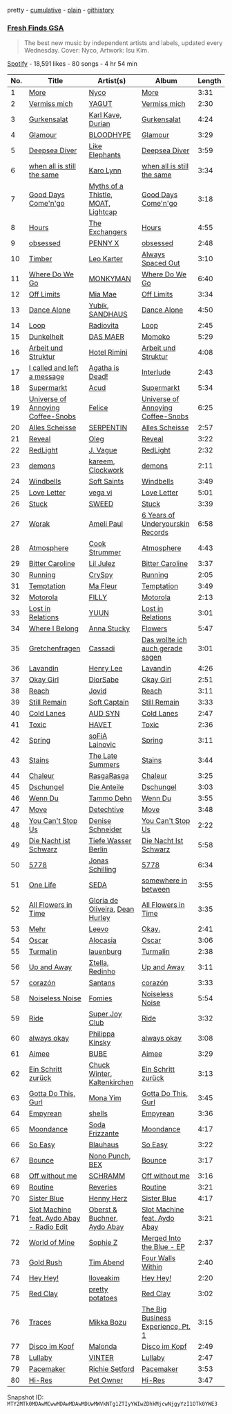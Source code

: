 pretty - [cumulative](/playlists/cumulative/37i9dQZF1DX2ddCYH6QIK5.md) - [plain](/playlists/plain/37i9dQZF1DX2ddCYH6QIK5) - [githistory](https://github.githistory.xyz/mackorone/spotify-playlist-archive/blob/main/playlists/plain/37i9dQZF1DX2ddCYH6QIK5)

### [Fresh Finds GSA](https://open.spotify.com/playlist/37i9dQZF1DX2ddCYH6QIK5)

> The best new music by independent artists and labels, updated every Wednesday\. Cover: Nyco, Artwork: Isu Kim.

[Spotify](https://open.spotify.com/user/spotify) - 18,591 likes - 80 songs - 4 hr 54 min

| No. | Title | Artist(s) | Album | Length |
|---|---|---|---|---|
| 1 | [More](https://open.spotify.com/track/4H2bO5DwAjHWNqc4bjxfjT) | [Nyco](https://open.spotify.com/artist/3L0Wfc5L1IajbhbgjHUALt) | [More](https://open.spotify.com/album/4kv1szFs7cc7WVXF3jZhR4) | 3:31 |
| 2 | [Vermiss mich](https://open.spotify.com/track/6zx9I912i7PLQ4TIAlHkoZ) | [YAGUT](https://open.spotify.com/artist/3CLI0sgdbmUjLZ2GmrbnN6) | [Vermiss mich](https://open.spotify.com/album/4vbOK1LYHKPzWblVWGDWpA) | 2:30 |
| 3 | [Gurkensalat](https://open.spotify.com/track/0nnVAk3oPVV2cicoKrgyyG) | [Karl Kave](https://open.spotify.com/artist/3KrIw42Q0x8jQpqzND2SeD), [Durian](https://open.spotify.com/artist/0DzRknz9aoKxo9DczxFrTY) | [Gurkensalat](https://open.spotify.com/album/2rPPAxc2ZffH2DVkdNnrKO) | 4:24 |
| 4 | [Glamour](https://open.spotify.com/track/1S7HIid9Dj8Rl6xcD3O5yj) | [BLOODHYPE](https://open.spotify.com/artist/7EeittuBdT0wIyfELKYywG) | [Glamour](https://open.spotify.com/album/6bA39mLT7wUE3TULSHRO1a) | 3:29 |
| 5 | [Deepsea Diver](https://open.spotify.com/track/6jM5oiP0TdUOTLVfksllHC) | [Like Elephants](https://open.spotify.com/artist/0yYEBIwJGJ1VdP6vm4lyuh) | [Deepsea Diver](https://open.spotify.com/album/3XcybO5KxSJzDP9ZeLjOLl) | 3:59 |
| 6 | [when all is still the same](https://open.spotify.com/track/3j6FAiwDRMJsnS0r8Pi20A) | [Karo Lynn](https://open.spotify.com/artist/6kTgqFXtx6GogRc1rp81W7) | [when all is still the same](https://open.spotify.com/album/2AXUDxMSQiKMmdAWLZtLAB) | 3:34 |
| 7 | [Good Days Come'n'go](https://open.spotify.com/track/2jEsjPw6auclioCtEtnN0M) | [Myths of a Thistle](https://open.spotify.com/artist/02KAetTv4dVKb7sQd36Lbc), [MOAT](https://open.spotify.com/artist/5TpOHlMJq0MeICLiePUXHz), [Lightcap](https://open.spotify.com/artist/1XLYH8CM2WD07NMbpPMEhn) | [Good Days Come'n'go](https://open.spotify.com/album/4LVGVFslBMR0wv9DiG0Zcn) | 3:18 |
| 8 | [Hours](https://open.spotify.com/track/5mTXfwWJLlk7qtEoZ8uUOC) | [The Exchangers](https://open.spotify.com/artist/0630RTlYSLf7nqvMWNIP6h) | [Hours](https://open.spotify.com/album/1ehSZDWgjAoHIB0vWLU5QF) | 4:55 |
| 9 | [obsessed](https://open.spotify.com/track/5cuDKuxWKxEVjciTtkIDkP) | [PENNY X](https://open.spotify.com/artist/1mZDFbH4t9JsKKvbBXf4fi) | [obsessed](https://open.spotify.com/album/1pIJRzCEwf8QMlX5F2SwFa) | 2:48 |
| 10 | [Timber](https://open.spotify.com/track/6VzXB12CGKLS6Kc5Inha8P) | [Leo Karter](https://open.spotify.com/artist/4DWzTWMZaEGcCMTAzMdVW0) | [Always Spaced Out](https://open.spotify.com/album/7gplo8gyihXG2CNibl6OKM) | 3:10 |
| 11 | [Where Do We Go](https://open.spotify.com/track/4eUmP6oMbMllJbYuNrHFDv) | [MONKYMAN](https://open.spotify.com/artist/1OZYsEHLgv8uRLvMAywgod) | [Where Do We Go](https://open.spotify.com/album/0XNfw6o7OnCKRyXWWeFl8h) | 6:40 |
| 12 | [Off Limits](https://open.spotify.com/track/4D1VVJxznxHm3kQJnyXCzX) | [Mia Mae](https://open.spotify.com/artist/3HUnnmL0aJg2K2OkKJwA99) | [Off Limits](https://open.spotify.com/album/2jMltPrdUYxMkRuCeEuE8m) | 3:34 |
| 13 | [Dance Alone](https://open.spotify.com/track/0G0tlmi6MRNP6VOHtmGJle) | [Yubik](https://open.spotify.com/artist/4rQiYfSqmicW55TlG6vjK7), [SANDHAUS](https://open.spotify.com/artist/3VPDTHXbhY1NdFM3xpf2Ta) | [Dance Alone](https://open.spotify.com/album/1iTCfYk72yIY7jMJPr6zBA) | 4:50 |
| 14 | [Loop](https://open.spotify.com/track/6JvxNeGUgJSqCRgv1LGgFB) | [Radiovita](https://open.spotify.com/artist/5d5AjuBwEVxBsNMupg0FBa) | [Loop](https://open.spotify.com/album/09t9pxAI0P8UgMuhV3ZT1Q) | 2:45 |
| 15 | [Dunkelheit](https://open.spotify.com/track/2s6seqO1Jn4hAWVUfBQJgc) | [DAS MAER](https://open.spotify.com/artist/6vKS2FutGrrrapam0RDd4T) | [Momoko](https://open.spotify.com/album/346vi2eDqGG0twwDaGgBBH) | 5:29 |
| 16 | [Arbeit und Struktur](https://open.spotify.com/track/1xhxXNRDW0FjkCxPQPxVa3) | [Hotel Rimini](https://open.spotify.com/artist/7biB33wdoy2Kz0sKoGfj53) | [Arbeit und Struktur](https://open.spotify.com/album/3mQjdSK4HcsB61Vf7W0Slm) | 4:08 |
| 17 | [I called and left a message](https://open.spotify.com/track/5myoBOTaycNR7S3FZY0ft0) | [Agatha is Dead!](https://open.spotify.com/artist/3t12sehooJP6lkLBy4h9R1) | [Interlude](https://open.spotify.com/album/1Ow9tcYdp9P0eeH6dXMem9) | 2:43 |
| 18 | [Supermarkt](https://open.spotify.com/track/18AM2pDpat41hGkqNdoR7O) | [Acud](https://open.spotify.com/artist/6nkfC5ET7sPeZHTZN5X78N) | [Supermarkt](https://open.spotify.com/album/5R96YOF9ZBS1ROBPwrSGN7) | 5:34 |
| 19 | [Universe of Annoying Coffee\-Snobs](https://open.spotify.com/track/7n7nKBWKWQUJ8OljxHwxTK) | [Felice](https://open.spotify.com/artist/4muUAN6Ts70jEyljwdcPRU) | [Universe of Annoying Coffee\-Snobs](https://open.spotify.com/album/1Kt3tg0RvUUFauphogRf5z) | 6:25 |
| 20 | [Alles Scheisse](https://open.spotify.com/track/3H1zM1uFstYvyEy8l0bisr) | [SERPENTIN](https://open.spotify.com/artist/5OqZTCIS0UcVN7tPiUtGEF) | [Alles Scheisse](https://open.spotify.com/album/2WVwilXGM4HrUAfZVVAg6J) | 2:57 |
| 21 | [Reveal](https://open.spotify.com/track/5abLPnU5cd5wqTggYVUcvs) | [Oleg](https://open.spotify.com/artist/1SR3cdG6tq1hQeCELyjUec) | [Reveal](https://open.spotify.com/album/3ZsOLfaUl6iRe9LatihdFR) | 3:22 |
| 22 | [RedLight](https://open.spotify.com/track/4GSyURD0UaoSnu5FRvokMy) | [J\. Vague](https://open.spotify.com/artist/2URbVVKusXfxNMrh6Eg8yX) | [RedLight](https://open.spotify.com/album/03W263d2zoUnfSpYgOxPXN) | 2:32 |
| 23 | [demons](https://open.spotify.com/track/4A0A1B95YoiOiFRCIJmTYB) | [kareem](https://open.spotify.com/artist/7F4ZydQ1LN8iftbEa9z45r), [Clockwork](https://open.spotify.com/artist/0T4fBq6TphJXfAS2xue0Rp) | [demons](https://open.spotify.com/album/2GxUr8fHkxdCQ6yR2gPwWo) | 2:11 |
| 24 | [Windbells](https://open.spotify.com/track/1Ch4viTgqjNpiJ3h1SAVc8) | [Soft Saints](https://open.spotify.com/artist/1xsodKGkw82rcq4rpT6xih) | [Windbells](https://open.spotify.com/album/7rGDC5EJgXHuxAwpvbGMa3) | 3:49 |
| 25 | [Love Letter](https://open.spotify.com/track/1eEQEdo6HZogMZtlrtPAUY) | [vega vi](https://open.spotify.com/artist/43f4sgvk9KqSsQqpUii5tO) | [Love Letter](https://open.spotify.com/album/7JMR6pD3mbFit5Vrll5sfR) | 5:01 |
| 26 | [Stuck](https://open.spotify.com/track/3d2oVtfkR9fZGIejnA4fY8) | [SWEED](https://open.spotify.com/artist/1gM5MrKbRvvQuG1SShfkVG) | [Stuck](https://open.spotify.com/album/2DukMfm4xFv4wrG5OxnwmJ) | 3:39 |
| 27 | [Worak](https://open.spotify.com/track/4bBT53FvvtFqHJm9iq7G7L) | [Ameli Paul](https://open.spotify.com/artist/2pVs2F50UrSwUthN16rTJc) | [6 Years of Underyourskin Records](https://open.spotify.com/album/0lzBCZ4jYzWAnprP4UidiJ) | 6:58 |
| 28 | [Atmosphere](https://open.spotify.com/track/1qG3LdimuO44VAMFv7p1hy) | [Cook Strummer](https://open.spotify.com/artist/44HPJ6PibkaZKYVdPaHnyV) | [Atmosphere](https://open.spotify.com/album/323lZAMm9aibv1fh3HGrjl) | 4:43 |
| 29 | [Bitter Caroline](https://open.spotify.com/track/0EtpFsYDkxcjKUTLE72kMl) | [Lil Julez](https://open.spotify.com/artist/3ViatMmwQDPQkCblORq7PG) | [Bitter Caroline](https://open.spotify.com/album/2uJJMsq7EUtcAe7Onnmicb) | 3:37 |
| 30 | [Running](https://open.spotify.com/track/22MAzrKEG3KCnNUrCSOtKv) | [CrySpy](https://open.spotify.com/artist/2tGjpKdHRsdsCyas0COPyA) | [Running](https://open.spotify.com/album/0W85CQJAEhmSEyJIfa6qA7) | 2:05 |
| 31 | [Temptation](https://open.spotify.com/track/39KQg3YzjiygWXvetF8jkp) | [Ma Fleur](https://open.spotify.com/artist/6tfcRIX77qxX3KZB1v94k7) | [Temptation](https://open.spotify.com/album/5nRhkyBupbJVorHbAzrcwV) | 3:49 |
| 32 | [Motorola](https://open.spotify.com/track/0wWbbWBINccmqmpjtfWpVO) | [FILLY](https://open.spotify.com/artist/78lCJYozxlzWtocLnPKZ0f) | [Motorola](https://open.spotify.com/album/39r2qwtznLXOFLYSh2aNOx) | 2:13 |
| 33 | [Lost in Relations](https://open.spotify.com/track/5SFs9rhmjybV70WufW6luM) | [YUUN](https://open.spotify.com/artist/2RB9EdzynT4I1OTNdH4OCt) | [Lost in Relations](https://open.spotify.com/album/4uF6tiwaWzDZOwRWvyNA3U) | 3:01 |
| 34 | [Where I Belong](https://open.spotify.com/track/6CM9jC5awxxejLpNtumCH2) | [Anna Stucky](https://open.spotify.com/artist/36UihbOLKih3fyr7pSAtD5) | [Flowers](https://open.spotify.com/album/4grfC2ZqiDTztH55QcW2y4) | 5:47 |
| 35 | [Gretchenfragen](https://open.spotify.com/track/1tX2EavkhmkI1RSFDMqv68) | [Cassadi](https://open.spotify.com/artist/1SatZWGm2GnYpS9Lhoa7tF) | [Das wollte ich auch gerade sagen](https://open.spotify.com/album/4Bux3oY1yNTweMR23OCSSo) | 3:01 |
| 36 | [Lavandin](https://open.spotify.com/track/5IZGF3cNuSXNOx6avWw1kZ) | [Henry Lee](https://open.spotify.com/artist/4vi7y8PycG15offJwItMkk) | [Lavandin](https://open.spotify.com/album/3mox9b1UDyEm2qGm6zvecL) | 4:26 |
| 37 | [Okay Girl](https://open.spotify.com/track/0aJghh7Rgn6gYaq9tNYKt8) | [DiorSabe](https://open.spotify.com/artist/5pk31A3blc0OdY2cXoiJBz) | [Okay Girl](https://open.spotify.com/album/1dWLdlt24991OvhzrfRYqk) | 2:51 |
| 38 | [Reach](https://open.spotify.com/track/0RD6CxPuqwu7BA3KrdEF3d) | [Jovid](https://open.spotify.com/artist/3MEA1cUi2zYPg30gCotF0g) | [Reach](https://open.spotify.com/album/0uP8zobQKYxa0TXKTD0u9K) | 3:11 |
| 39 | [Still Remain](https://open.spotify.com/track/5fgA1yQPLfMn7j1kxM8bLV) | [Soft Captain](https://open.spotify.com/artist/5uno0fXonvhSYMkE3OrIXa) | [Still Remain](https://open.spotify.com/album/7tAGMWaFWHV3csTmNRV9TV) | 3:33 |
| 40 | [Cold Lanes](https://open.spotify.com/track/4WMffiJmILOIg1gUlvOSgo) | [AUD SYN](https://open.spotify.com/artist/0C3irqr3Tg70AyuYvEMAEO) | [Cold Lanes](https://open.spotify.com/album/0orn5KR31lVww3PBkZKujZ) | 2:47 |
| 41 | [Toxic](https://open.spotify.com/track/4GIsIMkEvyLLlsqrTVpkGH) | [HAVET](https://open.spotify.com/artist/0Ppjh3TEy1VYLQoyKmIxaD) | [Toxic](https://open.spotify.com/album/6ixkDI2gLa23HxH41GodvN) | 2:36 |
| 42 | [Spring](https://open.spotify.com/track/10qeL2Lvi7VKE5u3piNDNx) | [soFiA Lainovic](https://open.spotify.com/artist/3PeqQh1cfNxOT7NSfNtSA6) | [Spring](https://open.spotify.com/album/1dz6AwPf1TYsc2bnShZ3t0) | 3:11 |
| 43 | [Stains](https://open.spotify.com/track/3rKTuyXcM9s60fkAsJtysL) | [The Late Summers](https://open.spotify.com/artist/0kZAE8lXacpXR2q5UTcPEE) | [Stains](https://open.spotify.com/album/0bIv4PxJcVBWgLsfx2UQL7) | 3:44 |
| 44 | [Chaleur](https://open.spotify.com/track/643wr9gOqXlFxFSUi2YKgk) | [RasgaRasga](https://open.spotify.com/artist/2AvW8AfEg9caYsocgwE7vF) | [Chaleur](https://open.spotify.com/album/48BPfY4RlI4mrqHH4VqpeF) | 3:25 |
| 45 | [Dschungel](https://open.spotify.com/track/5UwfBZURi6AcCZlVNo2jd4) | [Die Anteile](https://open.spotify.com/artist/7yFn4E4Lun7lW0hwOr7n0M) | [Dschungel](https://open.spotify.com/album/3laNqjkfJ28s3CGDKdlWQ4) | 3:03 |
| 46 | [Wenn Du](https://open.spotify.com/track/3YmW5LCqJib2lOnf5oe0ns) | [Tammo Dehn](https://open.spotify.com/artist/3I32FR8jT4A9UF1aZOMLYE) | [Wenn Du](https://open.spotify.com/album/35pwfi474QiorKRdbWVn7F) | 3:55 |
| 47 | [Move](https://open.spotify.com/track/6QOwQePqZlij4xcdVj14DH) | [Detechtive](https://open.spotify.com/artist/7tx1v32KdbYBuU5LaMji6z) | [Move](https://open.spotify.com/album/4h5VsV26hGgmhS34k2LApb) | 3:48 |
| 48 | [You Can't Stop Us](https://open.spotify.com/track/39stAgopu3xQH0ZpEiNNw3) | [Denise Schneider](https://open.spotify.com/artist/4SEeGhPJv9I6WQl2loHMmI) | [You Can't Stop Us](https://open.spotify.com/album/2ysLpJ6RrQzrZQU3ZpO5rM) | 2:22 |
| 49 | [Die Nacht ist Schwarz](https://open.spotify.com/track/3TbKfhV2fdLLc6uvn6sX0U) | [Tiefe Wasser Berlin](https://open.spotify.com/artist/1CB3IMXIZ0RJXC9JRrC7x3) | [Die Nacht Ist Schwarz](https://open.spotify.com/album/0LCCUokTaYSbtZMmbYexZR) | 5:58 |
| 50 | [5778](https://open.spotify.com/track/0lQ8MwXv5B7GSDIrALw2x5) | [Jonas Schilling](https://open.spotify.com/artist/4KvdEbdoiioc52G5hno5gf) | [5778](https://open.spotify.com/album/5iEDxd5JCvUxOrDP96Een5) | 6:34 |
| 51 | [One Life](https://open.spotify.com/track/1YKLEgIwUnkalYonhLmoSS) | [SEDA](https://open.spotify.com/artist/6ewL4sBYp6iLnHGupcyyX3) | [somewhere in between](https://open.spotify.com/album/3TNaHETPfnG9uHHK2ve6i5) | 3:55 |
| 52 | [All Flowers in Time](https://open.spotify.com/track/3zsmEoryUbJC80VXTxz6CP) | [Gloria de Oliveira](https://open.spotify.com/artist/3v9hkdHUrX788NVKB8sijb), [Dean Hurley](https://open.spotify.com/artist/4gfOoXI9MWCyREzvqNv38D) | [All Flowers in Time](https://open.spotify.com/album/71NTMTAhRjZVcqFBTJBNKr) | 3:35 |
| 53 | [Mehr](https://open.spotify.com/track/4lgi1NMBdcqoIb2DDMdRHk) | [Leevo](https://open.spotify.com/artist/6Kiz5me3OrxGGsEFl9d5qu) | [Okay.](https://open.spotify.com/album/5orfxdnu9rIz5YWafnyqcm) | 2:41 |
| 54 | [Oscar](https://open.spotify.com/track/2pfXHPxobuMW7nBI9kdDqp) | [Alocasia](https://open.spotify.com/artist/3TCLgIPS0q3UkDdCKXnQ4a) | [Oscar](https://open.spotify.com/album/4nApkidYbHJiF9qpHLFWYr) | 3:06 |
| 55 | [Turmalin](https://open.spotify.com/track/2d2mf1bbECKoExhoEk4yrJ) | [lauenburg](https://open.spotify.com/artist/7jvS50nDvvf2qG3GwFSQHz) | [Turmalin](https://open.spotify.com/album/52muBhbUWgx8y63ZnqvW7h) | 2:38 |
| 56 | [Up and Away](https://open.spotify.com/track/6r7fP6eQHull2Y8GECHYfI) | [Σtella](https://open.spotify.com/artist/2tBWWgGv7H5ymPtJrT1rNu), [Redinho](https://open.spotify.com/artist/72WcKL1SYgNzcNojYLFQsB) | [Up and Away](https://open.spotify.com/album/4i2Cb9v7g9ieShCgf1gakk) | 3:11 |
| 57 | [corazón](https://open.spotify.com/track/4CMsK4ruUHWiMX385XkyXQ) | [Santans](https://open.spotify.com/artist/0yGJ67ODy5WKP4peSTWGwM) | [corazón](https://open.spotify.com/album/5f4G5KWYxqpTUgozUhimqw) | 3:33 |
| 58 | [Noiseless Noise](https://open.spotify.com/track/6bAuq7rBeyX8x0qIbIvHKK) | [Fomies](https://open.spotify.com/artist/1wUWT3r2atzIpT08Fje9EH) | [Noiseless Noise](https://open.spotify.com/album/3dB9O1roaymXhrKiQsygue) | 5:54 |
| 59 | [Ride](https://open.spotify.com/track/6aXN9C4bM8kxI9CSLNbjaG) | [Super Joy Club](https://open.spotify.com/artist/3yP3o0rfHeNP6tAIuv3OlT) | [Ride](https://open.spotify.com/album/3cviyx6SCeGBLZUdRYiE0C) | 3:32 |
| 60 | [always okay](https://open.spotify.com/track/70sd0T6eTCowGMu9m1n0mz) | [Philippa Kinsky](https://open.spotify.com/artist/6Ef2HLmifsqFi0VtoeY7C0) | [always okay](https://open.spotify.com/album/33Ps1v8rCTYbZJE2vPk2zF) | 3:08 |
| 61 | [Aimee](https://open.spotify.com/track/1mzkHWbJGY9ryxrF5Ib4zb) | [BUBE](https://open.spotify.com/artist/4bNL0SKfELaXHN3zsmUMfN) | [Aimee](https://open.spotify.com/album/4yeJju0SoAMURmAmLTGzgy) | 3:29 |
| 62 | [Ein Schritt zurück](https://open.spotify.com/track/7xLrDrKrgYEi6yj5TcQQOR) | [Chuck Winter](https://open.spotify.com/artist/7MB6nNks6Jvudw8uz6nhcH), [Kaltenkirchen](https://open.spotify.com/artist/1XuOxeq7zKZTvilwbHdS6v) | [Ein Schritt zurück](https://open.spotify.com/album/10WYbBTPAzTKfVnbGyk3fY) | 3:13 |
| 63 | [Gotta Do This, Gurl](https://open.spotify.com/track/1fiwPnzU3b50IhhhgDVorQ) | [Mona Yim](https://open.spotify.com/artist/48tTb8jCGVZ0XFqwovqFmv) | [Gotta Do This, Gurl](https://open.spotify.com/album/5e2bl6tZIjQogNIy34S7c3) | 3:45 |
| 64 | [Empyrean](https://open.spotify.com/track/2YoAUefW7K7PvvDRMsmg8x) | [shells](https://open.spotify.com/artist/2AoAVLtI1VQMmNadY2ZBoV) | [Empyrean](https://open.spotify.com/album/0GdxnyX07UHAYUVHXcJbqH) | 3:36 |
| 65 | [Moondance](https://open.spotify.com/track/29oMrBJZRirU9Endkclqgc) | [Soda Frizzante](https://open.spotify.com/artist/4QdKjuDlYNONvqew6Ydy4k) | [Moondance](https://open.spotify.com/album/7Ap56tvmHkSrr9xRcJ9fVr) | 4:17 |
| 66 | [So Easy](https://open.spotify.com/track/58X3Z1oPvb4ajMDVz29aFb) | [Blauhaus](https://open.spotify.com/artist/6RNq8ySq41Z7hWgC9ZxfKr) | [So Easy](https://open.spotify.com/album/3W2NcBfzZ2jAbnSagErV6P) | 3:22 |
| 67 | [Bounce](https://open.spotify.com/track/1v3xlDScIkRo5ghnv558xq) | [Nono Punch](https://open.spotify.com/artist/1OptSEJ4epdAQoTOQ2JySI), [BEX](https://open.spotify.com/artist/042ndxmvlszpyz8Y1cNGDz) | [Bounce](https://open.spotify.com/album/5KAsuyD6sBM9aeGKvhI6Pv) | 3:17 |
| 68 | [Off without me](https://open.spotify.com/track/0vcnXfIzcZtOPLxFLCp5Yx) | [SCHRAMM](https://open.spotify.com/artist/15eXysq80jazu6dKxed7BU) | [Off without me](https://open.spotify.com/album/6sGOdidaySJZb4WzkNF81d) | 3:16 |
| 69 | [Routine](https://open.spotify.com/track/5JLnA176P8AozeI8AVlvvA) | [Reveries](https://open.spotify.com/artist/60tGV9yMHKfk2MJvar5vLB) | [Routine](https://open.spotify.com/album/2Dplfc7k5a4bYO3P7oZvhu) | 3:21 |
| 70 | [Sister Blue](https://open.spotify.com/track/4WemufqMohgSZrNOWYzs89) | [Henny Herz](https://open.spotify.com/artist/33R2ZinG6V0am6fTKJp9uE) | [Sister Blue](https://open.spotify.com/album/08A1KFF1wPmzZqkY8hpbVr) | 4:17 |
| 71 | [Slot Machine feat\. Aydo Abay \- Radio Edit](https://open.spotify.com/track/37O0K5W1ruKPj2USQmRvbN) | [Oberst & Buchner](https://open.spotify.com/artist/6c6I6loLZeoagmF9nfAXJw), [Aydo Abay](https://open.spotify.com/artist/7iJD1olupd6aCcjeIBfUkJ) | [Slot Machine feat\. Aydo Abay](https://open.spotify.com/album/51jZVIj9xOtiZUjhyvfna8) | 3:21 |
| 72 | [World of Mine](https://open.spotify.com/track/1JkdKPSdwGEcUhj6oOEc2z) | [Sophie Z](https://open.spotify.com/artist/5X8KkLBj2TuFtoPmxGxCzP) | [Merged Into the Blue \- EP](https://open.spotify.com/album/2aiXpXqThPFUptKrtKxvry) | 2:37 |
| 73 | [Gold Rush](https://open.spotify.com/track/0HDBZ3PzhFR5MXVzVySgv4) | [Tim Abend](https://open.spotify.com/artist/4sdXGEwznbPLGXLrZVFLV1) | [Four Walls Within](https://open.spotify.com/album/4baTteoKpsgsQwLdoRinUU) | 2:40 |
| 74 | [Hey Hey!](https://open.spotify.com/track/5l7yKkAlM51E71TxtiOYid) | [Iloveakim](https://open.spotify.com/artist/4kC5Fz635iHKsPkif7NcT0) | [Hey Hey!](https://open.spotify.com/album/1GI0u6PrT83NwTq5bj1Tu7) | 2:20 |
| 75 | [Red Clay](https://open.spotify.com/track/0XOrjjmWhUa8dZ6usJFNKE) | [pretty potatoes](https://open.spotify.com/artist/2NMXlxO3KvqjXwf079nmNG) | [Red Clay](https://open.spotify.com/album/16rmIZfBElU3EiKJw6jwku) | 3:02 |
| 76 | [Traces](https://open.spotify.com/track/5KhnrnJduaIeG7qq7Kly1Y) | [Mikka Bozu](https://open.spotify.com/artist/2OcWVlGXYVKwR4vtjEvpyF) | [The Big Business Experience, Pt\. 1](https://open.spotify.com/album/0zbutoqFwjgCYIzKQRswfb) | 3:15 |
| 77 | [Disco im Kopf](https://open.spotify.com/track/7ITzXFp8QFlij6rLWCvKfp) | [Malonda](https://open.spotify.com/artist/1tewN6ShJ93oDrhx4JRJ7p) | [Disco im Kopf](https://open.spotify.com/album/0ARqT7wSTlGv0WL0U2DKN0) | 2:49 |
| 78 | [Lullaby](https://open.spotify.com/track/5E098JvWYE6cia9YEH3q6T) | [VINTER](https://open.spotify.com/artist/55LYzBVulUhB6GYloNdtUj) | [Lullaby](https://open.spotify.com/album/4l84LnnbwihjgzYKi0Nvzx) | 2:47 |
| 79 | [Pacemaker](https://open.spotify.com/track/4is1qAjhTeOD4bKV0aZ304) | [Richie Setford](https://open.spotify.com/artist/0zltAdfMFjhIwz78Ttv7if) | [Pacemaker](https://open.spotify.com/album/4wcNpVpkjNkboOYpFxXM3C) | 3:53 |
| 80 | [Hi\-Res](https://open.spotify.com/track/2kaDDLAjDyxne96vNv1Cbj) | [Pet Owner](https://open.spotify.com/artist/2MAWOCGirMzh0HfAuhDESM) | [Hi\-Res](https://open.spotify.com/album/6Zc3lDj5XjzGWtGl3pCibY) | 3:47 |

Snapshot ID: `MTY2MTk0MDAwMCwwMDAwMDAwMDUwMWVkNTg1ZTIyYWIwZDhkMjcwNjgyYzI1OTk0YWE3`
